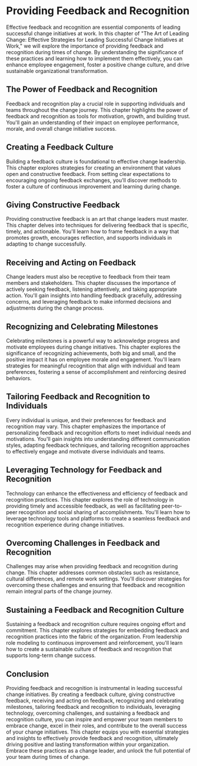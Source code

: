 Providing Feedback and Recognition
=============================================

Effective feedback and recognition are essential components of leading successful change initiatives at work. In this chapter of "The Art of Leading Change: Effective Strategies for Leading Successful Change Initiatives at Work," we will explore the importance of providing feedback and recognition during times of change. By understanding the significance of these practices and learning how to implement them effectively, you can enhance employee engagement, foster a positive change culture, and drive sustainable organizational transformation.

The Power of Feedback and Recognition
-------------------------------------

Feedback and recognition play a crucial role in supporting individuals and teams throughout the change journey. This chapter highlights the power of feedback and recognition as tools for motivation, growth, and building trust. You'll gain an understanding of their impact on employee performance, morale, and overall change initiative success.

Creating a Feedback Culture
---------------------------

Building a feedback culture is foundational to effective change leadership. This chapter explores strategies for creating an environment that values open and constructive feedback. From setting clear expectations to encouraging ongoing feedback exchanges, you'll discover methods to foster a culture of continuous improvement and learning during change.

Giving Constructive Feedback
----------------------------

Providing constructive feedback is an art that change leaders must master. This chapter delves into techniques for delivering feedback that is specific, timely, and actionable. You'll learn how to frame feedback in a way that promotes growth, encourages reflection, and supports individuals in adapting to change successfully.

Receiving and Acting on Feedback
--------------------------------

Change leaders must also be receptive to feedback from their team members and stakeholders. This chapter discusses the importance of actively seeking feedback, listening attentively, and taking appropriate action. You'll gain insights into handling feedback gracefully, addressing concerns, and leveraging feedback to make informed decisions and adjustments during the change process.

Recognizing and Celebrating Milestones
--------------------------------------

Celebrating milestones is a powerful way to acknowledge progress and motivate employees during change initiatives. This chapter explores the significance of recognizing achievements, both big and small, and the positive impact it has on employee morale and engagement. You'll learn strategies for meaningful recognition that align with individual and team preferences, fostering a sense of accomplishment and reinforcing desired behaviors.

Tailoring Feedback and Recognition to Individuals
-------------------------------------------------

Every individual is unique, and their preferences for feedback and recognition may vary. This chapter emphasizes the importance of personalizing feedback and recognition efforts to meet individual needs and motivations. You'll gain insights into understanding different communication styles, adapting feedback techniques, and tailoring recognition approaches to effectively engage and motivate diverse individuals and teams.

Leveraging Technology for Feedback and Recognition
--------------------------------------------------

Technology can enhance the effectiveness and efficiency of feedback and recognition practices. This chapter explores the role of technology in providing timely and accessible feedback, as well as facilitating peer-to-peer recognition and social sharing of accomplishments. You'll learn how to leverage technology tools and platforms to create a seamless feedback and recognition experience during change initiatives.

Overcoming Challenges in Feedback and Recognition
-------------------------------------------------

Challenges may arise when providing feedback and recognition during change. This chapter addresses common obstacles such as resistance, cultural differences, and remote work settings. You'll discover strategies for overcoming these challenges and ensuring that feedback and recognition remain integral parts of the change journey.

Sustaining a Feedback and Recognition Culture
---------------------------------------------

Sustaining a feedback and recognition culture requires ongoing effort and commitment. This chapter explores strategies for embedding feedback and recognition practices into the fabric of the organization. From leadership role modeling to continuous improvement and reinforcement, you'll learn how to create a sustainable culture of feedback and recognition that supports long-term change success.

Conclusion
----------

Providing feedback and recognition is instrumental in leading successful change initiatives. By creating a feedback culture, giving constructive feedback, receiving and acting on feedback, recognizing and celebrating milestones, tailoring feedback and recognition to individuals, leveraging technology, overcoming challenges, and sustaining a feedback and recognition culture, you can inspire and empower your team members to embrace change, excel in their roles, and contribute to the overall success of your change initiatives. This chapter equips you with essential strategies and insights to effectively provide feedback and recognition, ultimately driving positive and lasting transformation within your organization. Embrace these practices as a change leader, and unlock the full potential of your team during times of change.
